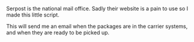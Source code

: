 Serpost is the national mail office. Sadly their website is a pain to use so I made this little script.

This will send me an email when the packages are in the carrier systems, and when they are ready to be picked up.

